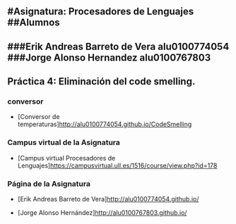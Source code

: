 #Asignatura: Procesadores de Lenguajes
##Alumnos
---
###Erik Andreas Barreto de Vera alu0100774054
###Jorge Alonso Hernandez alu0100767803
---
## Práctica 4: Eliminación del code smelling.

### conversor

* [Conversor de temperaturas]http://alu0100774054.github.io/CodeSmelling

### Campus virtual de la Asignatura

* [Campus virtual Procesadores de Lenguajes]https://campusvirtual.ull.es/1516/course/view.php?id=178

### Página de la Asignatura

* [Erik Andreas Barreto de Vera]http://alu0100774054.github.io/

* [Jorge Alonso Hernández]http://alu0100767803.github.io/
